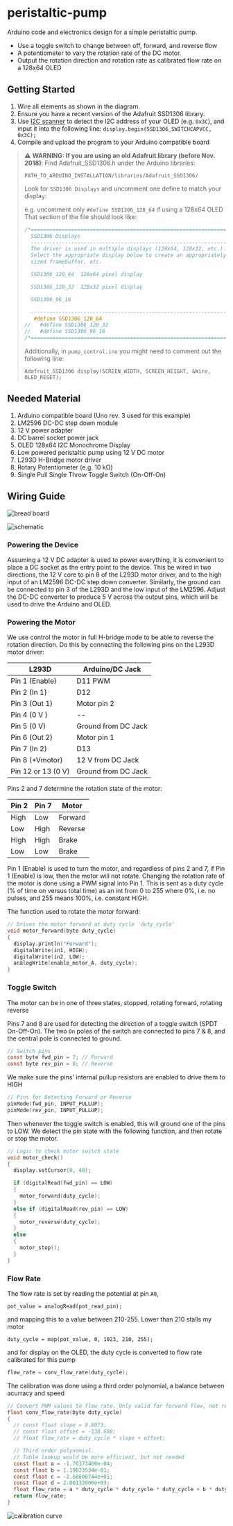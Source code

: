 # peristaltic-pump

Arduino code and electronics design for a simple peristaltic pump.

* Use a toggle switch to change between off, forward, and reverse flow
* A potentiometer to vary the rotation rate of the DC motor.
* Output the rotation direction and rotation rate as calibrated flow rate on a
  128x64 OLED

## Getting Started

1. Wire all elements as shown in the diagram.
2. Ensure you have a recent version of the Adafruit SSD1306 library.
3. Use [I2C scanner](https://playground.arduino.cc/Main/I2cScanner/) to detect
the I2C address of your OLED (e.g. `0x3C`), and input it into the following line:
`display.begin(SSD1306_SWITCHCAPVCC, 0x3C);`
4. Compile and upload the program to your Arduino compatible board

> :warning: **WARNING: If you are using an old Adafruit library (before Nov. 2018)**:
> Find Adafruit_SSD1306.h under the Arduino libraries:
>
> `PATH_TO_ARDUINO_INSTALLATION/libraries/Adafruit_SSD1306/`
>
> Look for  `SSD1306 Displays` and uncomment one define to match your display:
>
> e.g. uncomment only `#define SSD1306_128_64` if using a 128x64 OLED
> That section of the file should look like:
>
>  ``` c
>/*=========================================================================
>    SSD1306 Displays
>    -----------------------------------------------------------------------
>    The driver is used in multiple displays (128x64, 128x32, etc.).
>    Select the appropriate display below to create an appropriately
>    sized framebuffer, etc.
>
>    SSD1306_128_64  128x64 pixel display
>
>    SSD1306_128_32  128x32 pixel display
>
>    SSD1306_96_16
>
>    -----------------------------------------------------------------------*/
>     #define SSD1306_128_64
>//   #define SSD1306_128_32
>//   #define SSD1306_96_16
>/*=========================================================================*/
> ```
>
> Additionally, in `pump_control.ino` you might need to comment out the following
> line:
>
> `Adafruit_SSD1306 display(SCREEN_WIDTH, SCREEN_HEIGHT, &Wire, OLED_RESET);`

## Needed Material

1. Arduino compatible board (Uno rev. 3 used for this example)
2. LM2596 DC-DC step down module
3. 12 V power adapter
4. DC barrel socket power jack
5. OLED 128x64 I2C Monochrome Display
6. Low powered peristaltic pump using 12 V DC motor
7. L293D H-Bridge motor driver
8. Rotary Potentiometer (e.g. 10 kΩ)
9. Single Pull Single Throw Toggle Switch (On-Off-On)

## Wiring Guide

![bread board](design/control_electronics_bb.svg)

![schematic](design/control_electronics_schem.png)

### Powering the Device

Assuming a 12 V DC adapter is used to power everything, it is convenient to place
a DC socket as the entry point to the device.
This be wired in two directions, the 12 V core to pin 8 of the L293D motor driver,
and to the high input of an LM2596 DC-DC step down converter. Similarly, the
ground can be connected to pin 3 of the L293D and the low input of the LM2596.
Adjust the DC-DC converter to produce 5 V across the output pins, which will be used
to drive the Arduino and OLED.

### Powering the Motor

We use control the motor in full H-bridge mode to be able to reverse the rotation
direction. Do this by connecting the following pins on the L293D motor driver:

| L293D              | Arduino/DC Jack     |
| ------------------ | ------------------- |
| Pin 1 (Enable)     | D11 PWM             |
| Pin 2 (In 1)       | D12                 |
| Pin 3 (Out 1)      | Motor pin 2         |
| Pin 4 (0 V )       | --                  |
| Pin 5 (0 V)        | Ground from DC Jack |
| Pin 6 (Out 2)      | Motor pin 1         |
| Pin 7 (In 2)       | D13                 |
| Pin 8 (+Vmotor)    | 12 V from DC Jack   |
| Pin 12 or 13 (0 V) | Ground from DC Jack |

Pins 2 and 7 determine the rotation state of the motor:

| Pin 2 | Pin 7 | Motor   |
| ----- | ----- | ------- |
| High  | Low   | Forward |
| Low   | High  | Reverse |
| High  | High  | Brake   |
| Low   | Low   | Brake   |

Pin 1 (Enable) is used to turn the motor, and regardless of pins 2 and 7, if Pin 1
(Enable) is low, then the motor will not rotate. Changing the rotation rate of the
motor is done using a PWM signal into Pin 1. This is sent as a duty cycle (% of
time on versus total time) as an int from 0 to 255 where 0%, i.e.  no pulses, and 255
means 100%, i.e. constant HIGH.

The function used to rotate the motor forward:

``` c
// Drives the motor forward at duty cycle 'duty_cycle'
void motor_forward(byte duty_cycle)
{
  display.println("Forward");
  digitalWrite(in1, HIGH);
  digitalWrite(in2, LOW);
  analogWrite(enable_motor_A, duty_cycle);
}
```

### Toggle Switch

The motor can be in one of three states, stopped, rotating forward, rotating reverse

Pins 7 and 8 are used for detecting the direction of a toggle switch (SPDT On-Off-On).
The two `On` poles of the switch are connected to pins 7 & 8, and the central pole
is connected to ground.

``` c
// Switch pins
const byte fwd_pin = 7; // Forward
const byte rev_pin = 8; // Reverse
```

We make sure the pins' internal pullup resistors are enabled to drive them to HIGH

```c
// Pins for Detecting Forward or Reverse
pinMode(fwd_pin, INPUT_PULLUP);
pinMode(rev_pin, INPUT_PULLUP);
```

Then whenever the toggle switch is enabled, this will ground one of the pins to LOW.
We detect the pin state with the following function, and then rotate or stop the
motor.

``` c
// Logic to check motor switch state
void motor_check()
{
  display.setCursor(0, 40);

  if (digitalRead(fwd_pin) == LOW)
  {
    motor_forward(duty_cycle);
  }
  else if (digitalRead(rev_pin) == LOW)
  {
    motor_reverse(duty_cycle);
  }
  else
  {
    motor_stop();
  }
}
```

### Flow Rate

The flow rate is set by reading the potential at pin `A0`,

`pot_value = analogRead(pot_read_pin);`

and mapping this to a value between 210-255. Lower than 210 stalls my motor

`duty_cycle = map(pot_value, 0, 1023, 210, 255);`

and for display on the OLED, the duty cycle is converted to flow rate calibrated
for this pump

```c
flow_rate = conv_flow_rate(duty_cycle);
```

The calibration was done using a third order polynomial, a balance between acurracy
and speed

```c
// Convert PWM values to flow rate. Only valid for forward flow, not reverse.
float conv_flow_rate(byte duty_cycle)
{
  // const float slope = 0.8073;
  // const float offset = -138.688;
  // float flow_rate = duty_cycle * slope + offset;

  // Third order polynomial.
  // Table lookup would be more efficient, but not needed
  const float a = -1.70373460e-04;
  const float b = 1.19023534e-01;
  const float c = -2.68600744e+01;
  const float d = 2.00133906e+03;
  float flow_rate = a * duty_cycle * duty_cycle * duty_cycle + b * duty_cycle * duty_cycle + c * duty_cycle + d;
  return flow_rate;
}
```

![calibration curve](flow-calibration/flow_rate_calib.png)

